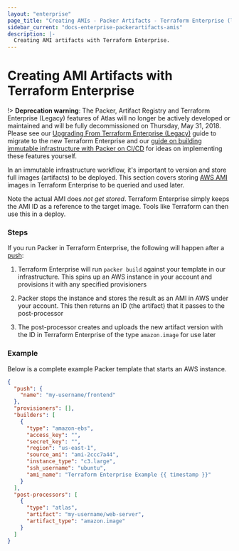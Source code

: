 ```yaml
---
layout: "enterprise"
page_title: "Creating AMIs - Packer Artifacts - Terraform Enterprise (legacy)"
sidebar_current: "docs-enterprise-packerartifacts-amis"
description: |-
  Creating AMI artifacts with Terraform Enterprise.
---
```


# Creating AMI Artifacts with Terraform Enterprise

!> **Deprecation warning**: The Packer, Artifact Registry and Terraform Enterprise (Legacy) features of Atlas will no longer be actively developed or maintained and will be fully decommissioned on Thursday, May 31, 2018. Please see our [Upgrading From Terraform Enterprise (Legacy)](/docs/enterprise/upgrade/index.html) guide to migrate to the new Terraform Enterprise and our [guide on building immutable infrastructure with Packer on CI/CD](https://www.packer.io/guides/packer-on-cicd/) for ideas on implementing these features yourself.

In an immutable infrastructure workflow, it's important to version and store
full images (artifacts) to be deployed. This section covers storing [AWS
AMI](http://docs.aws.amazon.com/AWSEC2/latest/UserGuide/AMIs.html) images in
Terraform Enterprise to be queried and used later.

Note the actual AMI does _not get stored_. Terraform Enterprise simply keeps the
AMI ID as a reference to the target image. Tools like Terraform can then use
this in a deploy.

### Steps

If you run Packer in Terraform Enterprise, the following will happen after a [push](/docs/enterprise-legacy/packer/builds/starting.html):

1. Terraform Enterprise will run `packer build` against your template in our
infrastructure. This spins up an AWS instance in your account and provisions it
with any specified provisioners

2. Packer stops the instance and stores the result as an AMI in AWS under your
account. This then returns an ID (the artifact) that it passes to the
post-processor

3. The post-processor creates and uploads the new artifact version with the ID
in Terraform Enterprise of the type `amazon.image` for use later

### Example

Below is a complete example Packer template that starts an AWS instance.

```json
{
  "push": {
    "name": "my-username/frontend"
  },
  "provisioners": [],
  "builders": [
    {
      "type": "amazon-ebs",
      "access_key": "",
      "secret_key": "",
      "region": "us-east-1",
      "source_ami": "ami-2ccc7a44",
      "instance_type": "c3.large",
      "ssh_username": "ubuntu",
      "ami_name": "Terraform Enterprise Example {{ timestamp }}"
    }
  ],
  "post-processors": [
    {
      "type": "atlas",
      "artifact": "my-username/web-server",
      "artifact_type": "amazon.image"
    }
  ]
}
```
